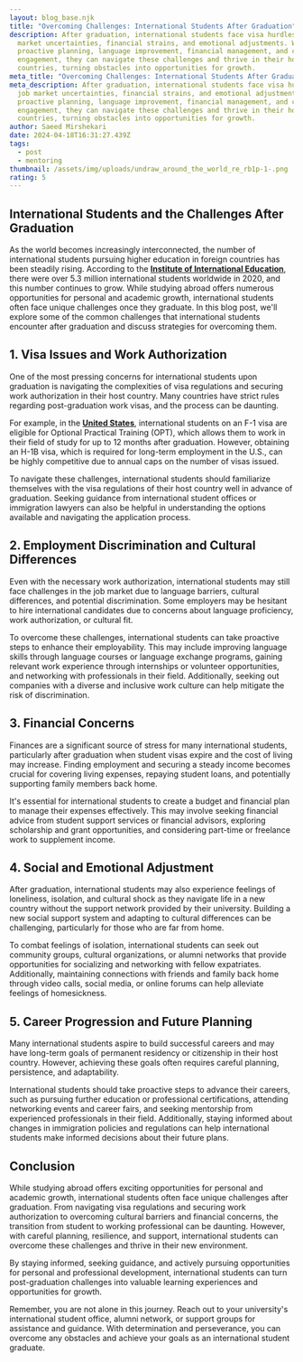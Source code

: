 ```yaml
---
layout: blog_base.njk
title: "Overcoming Challenges: International Students After Graduation"
description: After graduation, international students face visa hurdles, job
  market uncertainties, financial strains, and emotional adjustments. With
  proactive planning, language improvement, financial management, and community
  engagement, they can navigate these challenges and thrive in their host
  countries, turning obstacles into opportunities for growth.
meta_title: "Overcoming Challenges: International Students After Graduation"
meta_description: After graduation, international students face visa hurdles,
  job market uncertainties, financial strains, and emotional adjustments. With
  proactive planning, language improvement, financial management, and community
  engagement, they can navigate these challenges and thrive in their host
  countries, turning obstacles into opportunities for growth.
author: Saeed Mirshekari
date: 2024-04-18T16:31:27.439Z
tags:
  - post
  - mentoring
thumbnail: /assets/img/uploads/undraw_around_the_world_re_rb1p-1-.png
rating: 5
---
```

## International Students and the Challenges After Graduation

As the world becomes increasingly interconnected, the number of international students pursuing higher education in foreign countries has been steadily rising. According to the **[Institute of International Education](https://www.iie.org/)**, there were over 5.3 million international students worldwide in 2020, and this number continues to grow. While studying abroad offers numerous opportunities for personal and academic growth, international students often face unique challenges once they graduate. In this blog post, we'll explore some of the common challenges that international students encounter after graduation and discuss strategies for overcoming them.

## 1. Visa Issues and Work Authorization

One of the most pressing concerns for international students upon graduation is navigating the complexities of visa regulations and securing work authorization in their host country. Many countries have strict rules regarding post-graduation work visas, and the process can be daunting. 

For example, in the **[United States](https://www.uscis.gov/working-in-the-united-states/students-and-exchange-visitors/optional-practical-training-opt-for-f-1-students)**, international students on an F-1 visa are eligible for Optional Practical Training (OPT), which allows them to work in their field of study for up to 12 months after graduation. However, obtaining an H-1B visa, which is required for long-term employment in the U.S., can be highly competitive due to annual caps on the number of visas issued.

To navigate these challenges, international students should familiarize themselves with the visa regulations of their host country well in advance of graduation. Seeking guidance from international student offices or immigration lawyers can also be helpful in understanding the options available and navigating the application process.

## 2. Employment Discrimination and Cultural Differences

Even with the necessary work authorization, international students may still face challenges in the job market due to language barriers, cultural differences, and potential discrimination. Some employers may be hesitant to hire international candidates due to concerns about language proficiency, work authorization, or cultural fit.

To overcome these challenges, international students can take proactive steps to enhance their employability. This may include improving language skills through language courses or language exchange programs, gaining relevant work experience through internships or volunteer opportunities, and networking with professionals in their field. Additionally, seeking out companies with a diverse and inclusive work culture can help mitigate the risk of discrimination.

## 3. Financial Concerns

Finances are a significant source of stress for many international students, particularly after graduation when student visas expire and the cost of living may increase. Finding employment and securing a steady income becomes crucial for covering living expenses, repaying student loans, and potentially supporting family members back home.

It's essential for international students to create a budget and financial plan to manage their expenses effectively. This may involve seeking financial advice from student support services or financial advisors, exploring scholarship and grant opportunities, and considering part-time or freelance work to supplement income.

## 4. Social and Emotional Adjustment

After graduation, international students may also experience feelings of loneliness, isolation, and cultural shock as they navigate life in a new country without the support network provided by their university. Building a new social support system and adapting to cultural differences can be challenging, particularly for those who are far from home.

To combat feelings of isolation, international students can seek out community groups, cultural organizations, or alumni networks that provide opportunities for socializing and networking with fellow expatriates. Additionally, maintaining connections with friends and family back home through video calls, social media, or online forums can help alleviate feelings of homesickness.

## 5. Career Progression and Future Planning

Many international students aspire to build successful careers and may have long-term goals of permanent residency or citizenship in their host country. However, achieving these goals often requires careful planning, persistence, and adaptability.

International students should take proactive steps to advance their careers, such as pursuing further education or professional certifications, attending networking events and career fairs, and seeking mentorship from experienced professionals in their field. Additionally, staying informed about changes in immigration policies and regulations can help international students make informed decisions about their future plans.

## Conclusion

While studying abroad offers exciting opportunities for personal and academic growth, international students often face unique challenges after graduation. From navigating visa regulations and securing work authorization to overcoming cultural barriers and financial concerns, the transition from student to working professional can be daunting. However, with careful planning, resilience, and support, international students can overcome these challenges and thrive in their new environment.

By staying informed, seeking guidance, and actively pursuing opportunities for personal and professional development, international students can turn post-graduation challenges into valuable learning experiences and opportunities for growth.

Remember, you are not alone in this journey. Reach out to your university's international student office, alumni network, or support groups for assistance and guidance. With determination and perseverance, you can overcome any obstacles and achieve your goals as an international student graduate.

